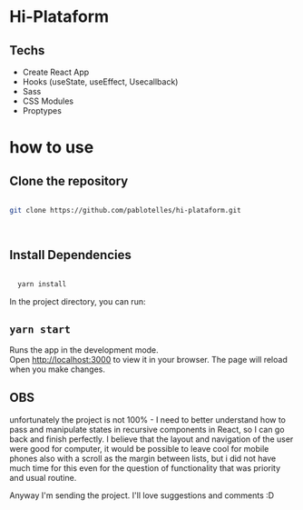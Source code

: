 # Hi-Plataform

## Techs
- Create React App
- Hooks (useState, useEffect, Usecallback)
- Sass
- CSS Modules
- Proptypes

# how to use
## Clone the repository

```sh
 
git clone https://github.com/pablotelles/hi-plataform.git

 
```

## Install Dependencies
```sh
   
  yarn install

```
In the project directory, you can run:

## `yarn start`

Runs the app in the development mode.\
Open [http://localhost:3000](http://localhost:3000) to view it in your browser.
The page will reload when you make changes.

## OBS
unfortunately the project is not 100% - I need to better understand how to pass and manipulate states in recursive components in React, so I can go back and finish perfectly. I believe that the layout and navigation of the user were good for computer, it would be possible to leave cool for mobile phones also with a scroll as the margin between lists, but i did not have much time for this even for the question of functionality that was priority and usual routine.

Anyway I'm sending the project. I'll love suggestions and comments :D

